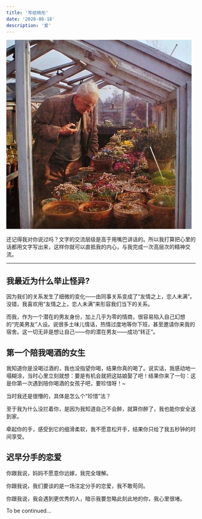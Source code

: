 ```yaml
---
title: '写给晓彤'
date: '2020-08-18'
description: '爱'
---
```




![](https://raw.githubusercontent.com/CongLiu-CN/gatsby-blog/master/src/images/Man-Flowers.png)

还记得我对你说过吗？文字的交流层级是高于用嘴巴讲话的。所以我打算把心里的话都用文字写出来，这样你就可以直抵我的内心，与我完成一次高层次的精神交流。

------

## 我最近为什么举止怪异?

因为我们的关系发生了细微的变化——由同事关系变成了“友情之上，恋人未满”。没错，我喜欢用“友情之上，恋人未满”来形容我们当下的关系。

而我，作为一个潜在的男友身份，加上几乎为零的情商，很容易陷入自己幻想的“完美男友”人设。说很多土味儿情话，热情过度地等你下班，甚至邀请你来我的宿舍。这一切无非是想让自己——你的潜在男友——成功“转正”。

## 第一个陪我喝酒的女生

我知道你是没喝过酒的，我也没指望你喝，结果你真的喝了。说实话，我感动地一塌糊涂，当时心里立刻就想：要是有机会就把这姑娘娶了吧！结果你来了一句：这是你第一次遇到陪你喝酒的女孩子吧，要珍惜呀！~

当时我还是很懵的，具体是怎么个“珍惜”法？

至于我为什么没拦着你，是因为我知道自己不会醉，就算你醉了，我也能你安全送到家。

牵起你的手，感受到它的细滑柔软，我不愿意松开手，结果你只给了我五秒钟的时间享受。

## 迟早分手的恋爱

你跟我说，妈妈不愿意你远嫁，我完全理解。

你跟我说，我们要谈的是一场注定分手的恋爱，我不敢苟同。

你跟我说，我会遇到更优秀的人，暗示我要忽略此刻此地的你，我心里很堵。

To be continued...

​	



